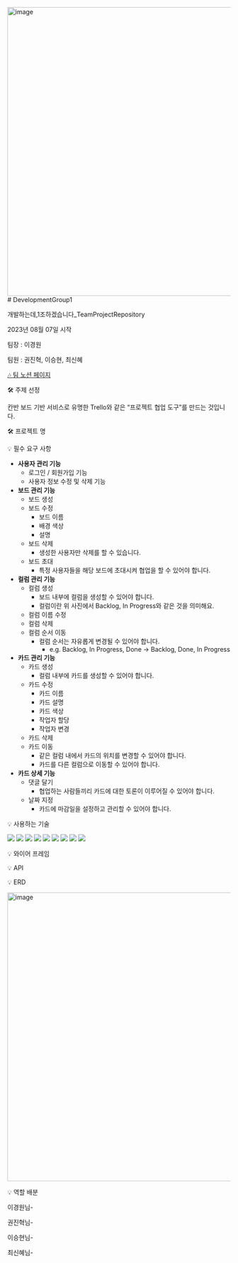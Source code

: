 <img width="650" alt="image" src="https://github.com/05030522/DevelopmentGroup1/assets/132440453/bd4814da-b82d-480c-87b0-759259ba6648"># DevelopmentGroup1

개발하는데,1조하겠습니다_TeamProjectRepository

2023년 08월 07일 시작

팀장 : 이경원

팀원 : 권진혁, 이승현, 최신혜

[🎶 팀 노션 페이지](https://www.notion.so/1-44ca40335c5b40f7aaf8c3830955c0c3)

🛠 주제 선정

칸반 보드 기반 서비스로 유명한 Trello와 같은 “프로젝트 협업 도구”를 만드는 것입니다.

🛠 프로젝트 명

💡 필수 요구 사항

- **사용자 관리 기능**
    - 로그인 / 회원가입 기능
    - 사용자 정보 수정 및 삭제 기능
- **보드 관리 기능**
    - 보드 생성
    - 보드 수정
        - 보드 이름
        - 배경 색상
        - 설명
    - 보드 삭제
        - 생성한 사용자만 삭제를 할 수 있습니다.
    - 보드 초대
        - 특정 사용자들을 해당 보드에 초대시켜 협업을 할 수 있어야 합니다.
- **컬럼 관리 기능**
    - 컬럼 생성
        - 보드 내부에 컬럼을 생성할 수 있어야 합니다.
        - 컬럼이란 위 사진에서 Backlog, In Progress와 같은 것을 의미해요.
    - 컬럼 이름 수정
    - 컬럼 삭제
    - 컬럼 순서 이동
        - 컬럼 순서는 자유롭게 변경될 수 있어야 합니다.
            - e.g. Backlog, In Progress, Done → Backlog, Done, In Progress
- **카드 관리 기능**
    - 카드 생성
        - 컬럼 내부에 카드를 생성할 수 있어야 합니다.
    - 카드 수정
        - 카드 이름
        - 카드 설명
        - 카드 색상
        - 작업자 할당
        - 작업자 변경
    - 카드 삭제
    - 카드 이동
        - 같은 컬럼 내에서 카드의 위치를 변경할 수 있어야 합니다.
        - 카드를 다른 컬럼으로 이동할 수 있어야 합니다.
- **카드 상세 기능**
    - 댓글 달기
        - 협업하는 사람들끼리 카드에 대한 토론이 이루어질 수 있어야 합니다.
    - 날짜 지정
        - 카드에 마감일을 설정하고 관리할 수 있어야 합니다.

💡 사용하는 기술

<img src="https://img.shields.io/badge/jsonwebtokens-3776AB?style=for-the-badge&logo=jsonwebtokens&logoColor=white">
<img src="https://img.shields.io/badge/spring-6DB33F?style=for-the-badge&logo=spring&logoColor=white">

<img src="https://img.shields.io/badge/표시할이름-색상?style=for-the-badge&logo=기술스택아이콘&logoColor=white">
<img src="https://img.shields.io/badge/표시할이름-색상?style=for-the-badge&logo=기술스택아이콘&logoColor=white">
<img src="https://img.shields.io/badge/표시할이름-색상?style=for-the-badge&logo=기술스택아이콘&logoColor=white">
<img src="https://img.shields.io/badge/표시할이름-색상?style=for-the-badge&logo=기술스택아이콘&logoColor=white">
<img src="https://img.shields.io/badge/표시할이름-색상?style=for-the-badge&logo=기술스택아이콘&logoColor=white">
<img src="https://img.shields.io/badge/표시할이름-색상?style=for-the-badge&logo=기술스택아이콘&logoColor=white">
<img src="https://img.shields.io/badge/표시할이름-색상?style=for-the-badge&logo=기술스택아이콘&logoColor=white">




💡 와이어 프레임

💡 API

💡 ERD

<img width="650" alt="image" src="https://github.com/05030522/DevelopmentGroup1/assets/132440453/cac6fbe6-3817-45ad-ad49-cb6c964a0f02">

💡 역할 배분

이경원님-

권진혁님-

이승현님-

최신혜님-

